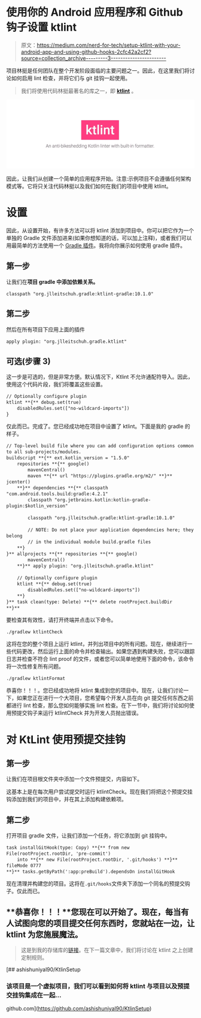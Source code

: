 # 使用你的 Android 应用程序和 Github 钩子设置 ktlint

> 原文：<https://medium.com/nerd-for-tech/setup-ktlint-with-your-android-app-and-using-github-hooks-2cfc42a2cf2?source=collection_archive---------3----------------------->

项目林挺是任何团队在整个开发阶段面临的主要问题之一。因此，在这里我们将讨论如何启用 lint 检查，并将它们与 git 挂钩一起使用。

> 我们将使用代码林挺最著名的库之一，即 [**ktlint**](https://github.com/pinterest/ktlint) 。

![](img/eac9309596ac0236d49d562de938d5f2.png)

因此，让我们从创建一个简单的应用程序开始。注意:示例项目不会遵循任何架构模式等。它将只关注代码林挺以及我们如何在我们的项目中使用 ktlint。

# **设置**

因此，从设置开始，有许多方法可以将 ktlint 添加到项目中。你可以把它作为一个单独的 Gradle 文件添加进来(如果你想知道的话，可以加上注释)，或者我们可以用最简单的方法使用一个 [Gradle 插件](https://github.com/jlleitschuh/ktlint-gradle)。我将向你展示如何使用 gradle 插件。

## 第一步

让我们在**项目 gradle 中添加依赖关系。**

```
classpath "org.jlleitschuh.gradle:ktlint-gradle:10.1.0"
```

## 第二步

然后在所有项目下应用上面的插件

```
apply plugin: "org.jlleitschuh.gradle.ktlint"
```

## 可选(步骤 3)

这一步是可选的，但是非常方便。默认情况下，Ktlint 不允许通配符导入。因此，使用这个代码片段，我们将覆盖这些设置。

```
// Optionally configure plugin
ktlint **{** debug.set(true)
    disabledRules.set(["no-wildcard-imports"])
}
```

仅此而已。完成了。您已经成功地在项目中设置了 ktlint。下面是我的 gradle 的样子。

```
// Top-level build file where you can add configuration options common to all sub-projects/modules.
buildscript **{** ext.kotlin_version = "1.5.0"
    repositories **{** google()
        mavenCentral()
        maven **{** url "https://plugins.gradle.org/m2/" **}** jcenter()
    **}** dependencies **{** classpath "com.android.tools.build:gradle:4.2.1"
        classpath "org.jetbrains.kotlin:kotlin-gradle-plugin:$kotlin_version"

        classpath "org.jlleitschuh.gradle:ktlint-gradle:10.1.0"

        // NOTE: Do not place your application dependencies here; they belong
        // in the individual module build.gradle files
    **}
}** allprojects **{** repositories **{** google()
        mavenCentral()
    **}** apply plugin: "org.jlleitschuh.gradle.ktlint"

    // Optionally configure plugin
    ktlint **{** debug.set(true)
        disabledRules.set(["no-wildcard-imports"])
    **}
}** task clean(type: Delete) **{** delete rootProject.buildDir
**}**
```

要检查其有效性，请打开终端并点击以下命令。

```
./gradlew ktlintCheck
```

这将在您的整个项目上运行 ktlint，并列出项目中的所有问题。现在，继续进行一些代码更改，然后运行上面的命令并检查输出。如果您遇到构建失败，您可以跟踪日志并检查不符合 lint proof 的文件，或者您可以简单地使用下面的命令，该命令将一次性修复所有问题。

```
./gradlew ktlintFormat
```

恭喜你！！！。您已经成功地将 ktlint 集成到您的项目中。现在，让我们讨论一下，如果您正在进行一个大项目，您希望每个开发人员在向 git 提交任何东西之前都进行 lint 检查，那么您如何能够实施 lint 检查。在下一节中，我们将讨论如何使用预提交钩子来运行 ktlintCheck 并为开发人员抛出错误。

# 对 KtLint 使用预提交挂钩

## 第一步

让我们在项目根文件夹中添加一个文件预提交，内容如下。

这基本上是在每次用户尝试提交时运行 ktlintCheck。现在我们将把这个预提交挂钩添加到我们的项目中，并在其上添加构建依赖项。

## 第二步

打开项目 gradle 文件，让我们添加一个任务，将它添加到 git 挂钩中。

```
task installGitHook(type: Copy) **{** from new File(rootProject.rootDir, 'pre-commit')
    into **{** new File(rootProject.rootDir, '.git/hooks') **}** fileMode 0777
**}** tasks.getByPath(':app:preBuild').dependsOn installGitHook
```

现在清理并构建您的项目。这将在`.git/hooks`文件夹下添加一个同名的预提交钩子。仅此而已。

## **恭喜你！！！**您现在可以开始了。现在，每当有人试图向您的项目提交任何东西时，您就站在一边，让 ktlint 为您施展魔法。

> 这是到我的存储库的[链接](https://github.com/ashishuniyal90/KtlinSetup/tree/main)。在下一篇文章中，我们将讨论在 ktlint 之上创建定制规则。

[](https://github.com/ashishuniyal90/KtlinSetup) [## ashishuniyal90/KtlinSetup

### 该项目是一个虚拟项目，我们可以看到如何将 ktlint 与项目以及预提交挂钩集成在一起…

github.com](https://github.com/ashishuniyal90/KtlinSetup)